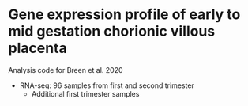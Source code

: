 
# Gene expression profile of early to mid gestation chorionic villous placenta 

Analysis code for Breen et al. 2020

- RNA-seq: 96 samples from first and second trimester
    - Additional first trimester samples
